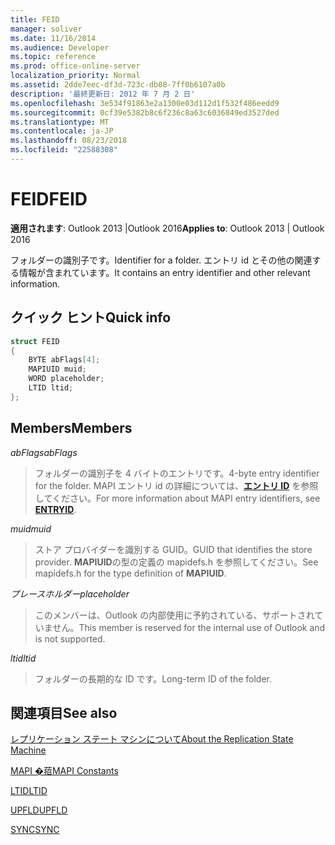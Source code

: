 ```yaml
---
title: FEID
manager: soliver
ms.date: 11/16/2014
ms.audience: Developer
ms.topic: reference
ms.prod: office-online-server
localization_priority: Normal
ms.assetid: 2dde7eec-df3d-723c-db08-7ff0b6107a0b
description: '最終更新日: 2012 年 7 月 2 日'
ms.openlocfilehash: 3e534f91863e2a1300e03d112d1f532f486eedd9
ms.sourcegitcommit: 0cf39e5382b8c6f236c8a63c6036849ed3527ded
ms.translationtype: MT
ms.contentlocale: ja-JP
ms.lasthandoff: 08/23/2018
ms.locfileid: "22588308"
---
```

# <a name="feid"></a><span data-ttu-id="8b518-103">FEID</span><span class="sxs-lookup"><span data-stu-id="8b518-103">FEID</span></span>

 
  
<span data-ttu-id="8b518-104">**適用されます**: Outlook 2013 |Outlook 2016</span><span class="sxs-lookup"><span data-stu-id="8b518-104">**Applies to**: Outlook 2013 | Outlook 2016</span></span> 
  
<span data-ttu-id="8b518-105">フォルダーの識別子です。</span><span class="sxs-lookup"><span data-stu-id="8b518-105">Identifier for a folder.</span></span> <span data-ttu-id="8b518-106">エントリ id とその他の関連する情報が含まれています。</span><span class="sxs-lookup"><span data-stu-id="8b518-106">It contains an entry identifier and other relevant information.</span></span>
  
## <a name="quick-info"></a><span data-ttu-id="8b518-107">クイック ヒント</span><span class="sxs-lookup"><span data-stu-id="8b518-107">Quick info</span></span>

```cpp
struct FEID 
{ 
    BYTE abFlags[4]; 
    MAPIUID muid; 
    WORD placeholder; 
    LTID ltid; 
};
```

## <a name="members"></a><span data-ttu-id="8b518-108">Members</span><span class="sxs-lookup"><span data-stu-id="8b518-108">Members</span></span>

 <span data-ttu-id="8b518-109">_abFlags_</span><span class="sxs-lookup"><span data-stu-id="8b518-109">_abFlags_</span></span>
  
> <span data-ttu-id="8b518-110">フォルダーの識別子を 4 バイトのエントリです。</span><span class="sxs-lookup"><span data-stu-id="8b518-110">4-byte entry identifier for the folder.</span></span> <span data-ttu-id="8b518-111">MAPI エントリ id の詳細については、**[エントリ ID](entryid.md)** を参照してください。</span><span class="sxs-lookup"><span data-stu-id="8b518-111">For more information about MAPI entry identifiers, see **[ENTRYID](entryid.md)**.</span></span> 
    
 <span data-ttu-id="8b518-112">_muid_</span><span class="sxs-lookup"><span data-stu-id="8b518-112">_muid_</span></span>
  
> <span data-ttu-id="8b518-113">ストア プロバイダーを識別する GUID。</span><span class="sxs-lookup"><span data-stu-id="8b518-113">GUID that identifies the store provider.</span></span> <span data-ttu-id="8b518-114">**MAPIUID**の型の定義の mapidefs.h を参照してください。</span><span class="sxs-lookup"><span data-stu-id="8b518-114">See mapidefs.h for the type definition of **MAPIUID**.</span></span> 
    
 <span data-ttu-id="8b518-115">_プレースホルダー_</span><span class="sxs-lookup"><span data-stu-id="8b518-115">_placeholder_</span></span>
  
> <span data-ttu-id="8b518-116">このメンバーは、Outlook の内部使用に予約されている、サポートされていません。</span><span class="sxs-lookup"><span data-stu-id="8b518-116">This member is reserved for the internal use of Outlook and is not supported.</span></span>
    
 <span data-ttu-id="8b518-117">_ltid_</span><span class="sxs-lookup"><span data-stu-id="8b518-117">_ltid_</span></span>
  
> <span data-ttu-id="8b518-118">フォルダーの長期的な ID です。</span><span class="sxs-lookup"><span data-stu-id="8b518-118">Long-term ID of the folder.</span></span>
    
## <a name="see-also"></a><span data-ttu-id="8b518-119">関連項目</span><span class="sxs-lookup"><span data-stu-id="8b518-119">See also</span></span>



[<span data-ttu-id="8b518-120">レプリケーション ステート マシンについて</span><span class="sxs-lookup"><span data-stu-id="8b518-120">About the Replication State Machine</span></span>](about-the-replication-state-machine.md)
  
[<span data-ttu-id="8b518-121">MAPI �萔</span><span class="sxs-lookup"><span data-stu-id="8b518-121">MAPI Constants</span></span>](mapi-constants.md)
  
[<span data-ttu-id="8b518-122">LTID</span><span class="sxs-lookup"><span data-stu-id="8b518-122">LTID</span></span>](ltid.md)
  
[<span data-ttu-id="8b518-123">UPFLD</span><span class="sxs-lookup"><span data-stu-id="8b518-123">UPFLD</span></span>](upfld.md)
  
[<span data-ttu-id="8b518-124">SYNC</span><span class="sxs-lookup"><span data-stu-id="8b518-124">SYNC</span></span>](sync.md)

